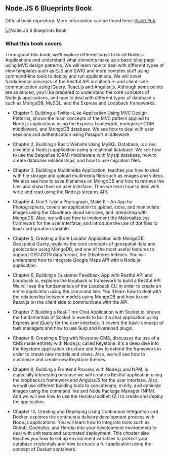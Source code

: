 Node.JS 6 Blueprints Book
---
Official book repository. More information can be found here: [Packt Pub](https://www.packtpub.com/web-development/nodejs-6x-blueprints)

![Node.JS 6 Blueprints Book](http://www.newaeonweb.com.br/assets/images/Node.JS%206.x%20Blueprints.jpg)


### What this book covers
Throughout this book, we'll explore different ways to build Node.js Applications and understand what elements make up a basic blog page using MVC design patterns. We will learn how to deal with different types of view templates such as EJS and SWIG and more complex stuff using command-line tools to deploy and run applications.
We will cover fundamental concepts of the Restful API architecture and client-side communication using jQuery, React.js and Angular.js.
Although some points are advanced, you'll be prepared to understand the core concepts of Node.js applications, and how to deal with different types of database's such as MongoDB, MySQL, and the Express and Loopback frameworks.


* Chapter 1, Building a Twitter-Like Application Using MVC Design Patterns, shows the main concepts of the MVC pattern applied to Node.js applications using the Express framework, mongoose ODM middleware, and MongoDB database. We see how to deal with user sessions and authentication using Passport middleware.

* Chapter 2, Building a Basic Website Using MySQL Database, is a real dive into a Node.js application using a relational database. We see how to use the Sequelize (ORM) middleware with Mysql database, how to create database relationships, and how to use migration files.

* Chapter 3, Building a Multimedia Application, teaches you how to deal with file storage and upload multimedia files such as images and videos. We also see how to save filenames on MongoDB and how to retrieve the files and show them on user interface. Then we
learn how to deal with write and read using the Node.js streams API.

* Chapter 4, Don't Take a Photograph, Make It – An App for Photographers, covers an application to upload, store, and manipulate images using the Cloudnary cloud services, and interacting with MongoDB. Also, we will see how to implement the Materialize.css framework for the user interface, and introduce the use of dot files to load configuration variable.

* Chapter 5, Creating a Store Locator Application with MongoDB Geospatial Query, explains the core concepts of geospatial data and geolocation using MongoDB, and one of the most useful features to support GEOJSON data format, the 2dspheres indexes. You will understand how to integrate Google Maps API with a Node.js application.

* Chapter 6, Building a Customer Feedback App with Restful API and Loopback.io, explores the loopback.io framework to build a Restful API. We will see the fundamentals of the Loopback CLI in order to create an entire application using the command line. You'll learn how to deal with the relationship between models using MongoDB and how to use React.js on the client side to communicate with the API.

* Chapter 7, Building a Real-Time Chat Application with Socket.io, shows the fundamentals of Socket.io events to build a chat application using Express and jQuery for the user interface. It covers the basic concept of task managers and how to use Gulp and livereload plugin.

* Chapter 8, Creating a Blog with Keystone CMS, discusses the use of a CMS made entirely with Node.js, called Keystone. It's a deep dive into the Keystone application structure and how to extend the framework in order to create new models and views. Also, we will see how to customize and create new Keystone themes.

* Chapter 9, Building a Frontend Process with Node.js and NPM, is especially interesting because we will create a Restful application using the loopback.io framework and AngularJS for the user interface. Also, we will use different building tools to concatenate, minify, and optimize images using the command line and Node Package Manager (NPM). And we will see how to use the Heroku toolbelt CLI to create and deploy the application.

* Chapter 10, Creating and Deploying Using Continuous Integration and Docker, explores the continuous delivery development process with Node.js applications. You will learn how to integrate tools such as Github, Codeship, and Heroku into your development environment to deal with unit tests and automated deployment. This chpater also teaches you how to set up environment variables to protect your database credentials and how to create a full application using the concept of Docker containers.
